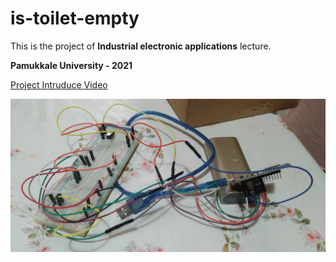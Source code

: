 # is-toilet-empty

This is the project of **Industrial electronic applications** lecture. 

**Pamukkale University - 2021**

[Project Intruduce Video](https://www.youtube.com/watch?v=4vXaK_dgH-E)

![image](./photo_2021-05-25_23-35-45.jpg)